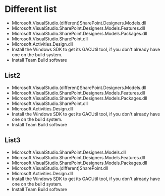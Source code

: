 # Different list
* Microsoft.VisualStudio.(different)SharePoint.Designers.Models.dll
* Microsoft.VisualStudio.SharePoint.Designers.Models.Features.dll
* Microsoft.VisualStudio.SharePoint.Designers.Models.Packages.dll
* Microsoft.VisualStudio.SharePoint.dll
* Microsoft.Activities.Design.dll
* Install the Windows SDK to get its GACUtil tool, if you don't already have one on the build system.
* Install Team Build software

## List2
* Microsoft.VisualStudio.(different)SharePoint.Designers.Models.dll
* Microsoft.VisualStudio.SharePoint.Designers.Models.Features.dll
* Microsoft.VisualStudio.SharePoint.Designers.Models.Packages.dll
* Microsoft.VisualStudio.SharePoint.dll
* Microsoft.Activities.Design.dll
* Install the Windows SDK to get its GACUtil tool, if you don't already have one on the build system.
* Install Team Build software

## List3
* Microsoft.VisualStudio.SharePoint.Designers.Models.dll
* Microsoft.VisualStudio.SharePoint.Designers.Models.Features.dll
* Microsoft.VisualStudio.SharePoint.Designers.Models.Packages.dll
* Microsoft.VisualStudio.(different)SharePoint.dll
* Microsoft.Activities.Design.dll
* Install the Windows SDK to get its GACUtil tool, if you don't already have one on the build system.
* Install Team Build software
